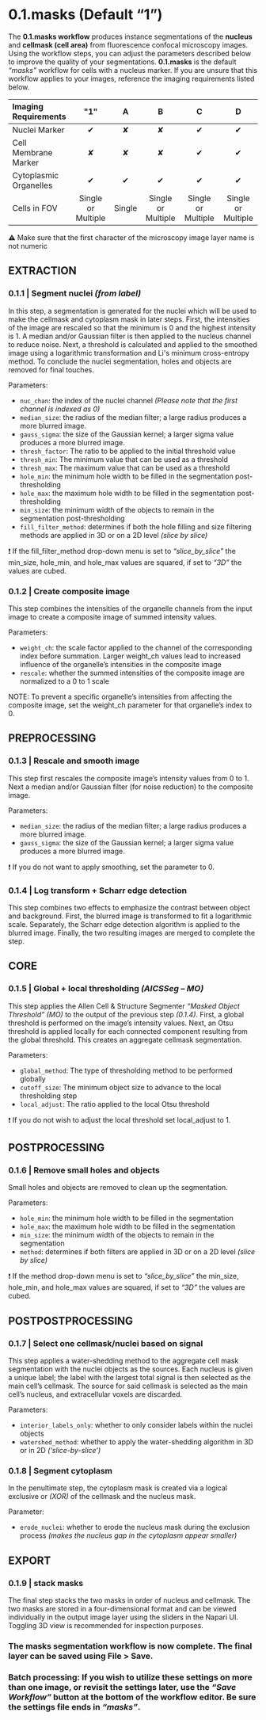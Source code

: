 # **0.1.masks (Default “1”)**

The **0.1.masks workflow** produces instance segmentations of the **nucleus** and **cellmask (cell area)** from fluorescence confocal microscopy images. Using the workflow steps, you can adjust the parameters described below to improve the quality of your segmentations. **0.1.masks** is the default *“masks”* workflow for cells with a nucleus marker. If you are unsure that this workflow applies to your images, reference the imaging requirements listed below.

| **Imaging Requirements**               |   "1"    |    A     |    B     |    C     |    D     |
| :------------------------------------- | :------: | :------: | :------: | :------: | :------: |
| Nuclei Marker                          |   ✔     |   ✘      |   ✘      |   ✔     |   ✔      |
| Cell Membrane Marker                   |   ✘     |   ✘      |   ✘      |   ✔     |   ✔      |
| Cytoplasmic Organelles                 |   ✔     |   ✔      |   ✔      |   ✔     |   ✔      |
| Cells in FOV                           | Single or Multiple | Single   | Single or Multiple |Single or Multiple |Single or Multiple |

⚠️ Make sure that the first character of the microscopy image layer name is not numeric


## EXTRACTION

### **0.1.1 | Segment nuclei *(from label)***

In this step, a segmentation is generated for the nuclei which will be used to make the cellmask and cytoplasm mask in later steps. First, the intensities of the image are rescaled so that the minimum is 0 and the highest intensity is 1. A median and/or Gaussian filter is then applied to the nucleus channel to reduce noise. Next, a threshold is calculated and applied to the smoothed image using a logarithmic transformation and Li's minimum cross-entropy method. To conclude the nuclei segmentation, holes and objects are removed for final touches.

Parameters:

-	`nuc_chan`: the index of the nuclei channel *(Please note that the first channel is indexed as 0)*
-	`median_size`: the radius of the median filter; a large radius produces a more blurred image.
-	`gauss_sigma`:  the size of the Gaussian kernel; a larger sigma value produces a more blurred image.
-	`thresh_factor`: The ratio to be applied to the initial threshold value
-	`thresh_min`: The minimum value that can be used as a threshold
-	`thresh_max`: The maximum value that can be used as a threshold
-	`hole_min`: the minimum hole width to be filled in the segmentation post-thresholding
-	`hole_max`: the maximum hole width to be filled in the segmentation post-thresholding
-	`min_size`: the minimum width of the objects to remain in the segmentation post-thresholding
-	`fill_filter_method`: determines if both the hole filling and size filtering methods are applied in 3D or on a 2D level *(slice by slice)*

❗ If the fill_filter_method drop-down menu is set to *“slice_by_slice”* the min_size, hole_min, and hole_max values are squared, if set to *“3D”* the values are cubed.

### **0.1.2 | Create composite image**

This step combines the intensities of the organelle channels from the input image to create a composite image of summed intensity values.

Parameters:

-	`weight_ch`: the scale factor applied to the channel of the corresponding index before summation. Larger weight_ch values lead to increased influence of the organelle’s intensities in the composite image
-	`rescale`: whether the summed intensities of the composite image are normalized to a 0 to 1 scale

NOTE: To prevent a specific organelle’s intensities from affecting the composite image, set the weight_ch parameter for that organelle’s index to 0.


## PREPROCESSING

### **0.1.3 | Rescale and smooth image**

This step first rescales the composite image’s intensity values from 0 to 1. Next a median and/or Gaussian filter (for noise reduction) to the composite image.

Parameters:

-	`median_size`: the radius of the median filter; a large radius produces a more blurred image.
-	`gauss_sigma`:  the size of the Gaussian kernel; a larger sigma value produces a more blurred image.

❗ If you do not want to apply smoothing, set the parameter to 0.

### **0.1.4 | Log transform + Scharr edge detection**

This step combines two effects to emphasize the contrast between object and background. First, the blurred image is transformed to fit a logarithmic scale. Separately, the Scharr edge detection algorithm is applied to the blurred image. Finally, the two resulting images are merged to complete the step.

## CORE

### **0.1.5 | Global + local thresholding *(AICSSeg – MO)***

This step applies the Allen Cell & Structure Segmenter *“Masked Object Threshold” (MO)* to the output of the previous step *(0.1.4)*. First, a global threshold is performed on the image’s intensity values. Next, an Otsu threshold is applied locally for each connected component resulting from the global threshold. This creates an aggregate cellmask segmentation.

Parameters:

-	`global_method`: The type of thresholding method to be performed globally
-	`cutoff_size`: The minimum object size to advance to the local thresholding step
-	`local_adjust`: The ratio applied to the local Otsu threshold

❗ If you do not wish to adjust the local threshold set local_adjust to 1.


## POSTPROCESSING

### **0.1.6 | Remove small holes and objects**

Small holes and objects are removed to clean up the segmentation.

Parameters:

-	`hole_min`: the minimum hole width to be filled in the segmentation 
-	`hole_max`: the maximum hole width to be filled in the segmentation 
-	`min_size`: the minimum width of the objects to remain in the segmentation
-	`method`: determines if both filters are applied in 3D or on a 2D level *(slice by slice)*

❗ If the method drop-down menu is set to *“slice_by_slice”* the min_size, hole_min, and hole_max values are squared, if set to *“3D”* the values are cubed.


## POSTPOSTPROCESSING

### **0.1.7 | Select one cellmask/nuclei based on signal**

This step applies a water-shedding method to the aggregate cell mask segmentation with the nuclei objects as the sources. Each nucleus is given a unique label; the label with the largest total signal is then selected as the main cell’s cellmask. The source for said cellmask is selected as the main cell’s nucleus, and extracellular voxels are discarded.

Parameters:

-	`interior_labels_only`: whether to only consider labels within the nuclei objects
-	`watershed_method`: whether to apply the water-shedding algorithm in 3D or in 2D *(‘slice-by-slice’)*

### **0.1.8 | Segment cytoplasm**

In the penultimate step, the cytoplasm mask is created via a logical exclusive or *(XOR)* of the cellmask and the nucleus mask.

Parameter:

-	`erode_nuclei`: whether to erode the nucleus mask during the exclusion process *(makes the nucleus gap in the cytoplasm appear smaller)*


## EXPORT

### **0.1.9 | stack masks**

The final step stacks the two masks in order of nucleus and cellmask. The two masks are stored in a four-dimensional format and can be viewed individually in the output image layer using the sliders in the Napari UI. Toggling 3D view is recommended for inspection purposes.


### The masks segmentation workflow is now complete. The final layer can be saved using File > Save.

### Batch processing: If you wish to utilize these settings on more than one image, or revisit the settings later, use the *“Save Workflow”* button at the bottom of the workflow editor. Be sure the settings file ends in *“masks”*.